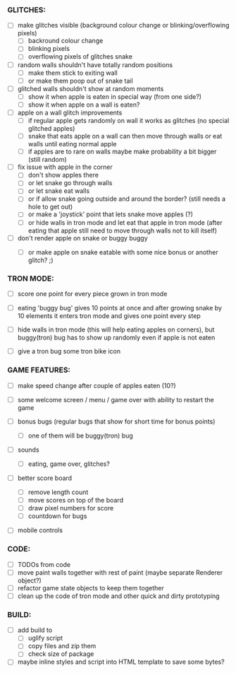 ### GLITCHES:

- [ ] make glitches visible (background colour change or blinking/overflowing pixels)
  - [ ] backround colour change
  - [ ] blinking pixels
  - [ ] overflowing pixels of glitches snake
- [ ] random walls shouldn't have totally random positions
  - [ ] make them stick to exiting wall
  - [ ] or make them poop out of snake tail
- [ ] glitched walls shouldn't show at random moments
  - [ ] show it when apple is eaten in special way (from one side?)
  - [ ] show it when apple on a wall is eaten?
- [ ] apple on a wall glitch improvements
  - [ ] if regular apple gets randomly on wall it works as glitches (no special glitched apples)
  - [ ] snake that eats apple on a wall can then move through walls or eat walls until eating normal apple
  - [ ] if apples are to rare on walls maybe make probability a bit bigger (still random)
- [ ] fix issue with apple in the corner
  - [ ] don't show apples there
  - [ ] or let snake go through walls
  - [ ] or let snake eat walls
  - [ ] or if allow snake going outside and around the border? (still needs a hole to get out)
  - [ ] or make a 'joystick' point that lets snake move apples (?)
  - [ ] or hide walls in tron mode and let eat that apple in tron mode (after eating that apple still need to move through walls not to kill itself)
- [ ] don't render apple on snake or buggy buggy
  - [ ] or make apple on snake eatable with some nice bonus or another glitch? ;)


### TRON MODE:
- [ ] score one point for every piece grown in tron mode
- [ ] eating 'buggy bug' gives 10 points at once and after growing snake by 10 elements it enters tron mode and gives one point every step
- [ ] hide walls in tron mode (this will help eating apples on corners), but buggy(tron) bug has to show up randomly even if apple is not eaten
- [ ] give a tron bug some tron bike icon


### GAME FEATURES:

- [ ] make speed change after couple of apples eaten (10?)
- [ ] some welcome screen / menu / game over with ability to restart the game
- [ ] bonus bugs (regular bugs that show for short time for bonus points)
  - [ ] one of them will be buggy(tron) bug
- [ ] sounds
  - [ ] eating, game over, glitches?
- [ ] better score board
  - [ ] remove length count
  - [ ] move scores on top of the board
  - [ ] draw pixel numbers for score
  - [ ] countdown for bugs
- [ ] mobile controls


### CODE:

- [ ] TODOs from code
- [ ] move paint walls together with rest of paint (maybe separate Renderer object?)
- [ ] refactor game state objects to keep them together
- [ ] clean up the code of tron mode and other quick and dirty prototyping

### BUILD:

- [ ] add build to
  - [ ] uglify script
  - [ ] copy files and zip them
  - [ ] check size of package
- [ ] maybe inline styles and script into HTML template to save some bytes?
